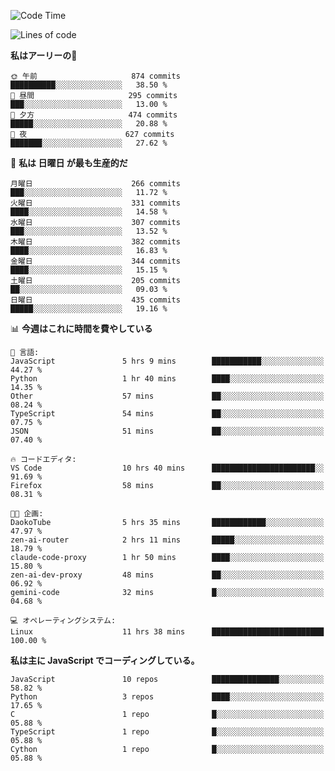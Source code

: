 <!--START_SECTION:waka-->
![Code Time](http://img.shields.io/badge/Code%20Time-216%20hrs%2049%20mins-blue)

![Lines of code](https://img.shields.io/badge/%E3%80%8CHello%20World%E3%80%8D%E3%81%8B%E3%82%89%E3%80%81%E7%A7%81%E3%81%AF%E3%81%93%E3%81%86%E6%9B%B8%E3%81%84%E3%81%9F-240.1%20thousand%20%E3%82%B3%E3%83%BC%E3%83%89%E8%A1%8C-blue)

**私はアーリーの🐤** 

```text
🌞 午前                     874 commits         ██████████░░░░░░░░░░░░░░░   38.50 % 
🌆 昼間                     295 commits         ███░░░░░░░░░░░░░░░░░░░░░░   13.00 % 
🌃 夕方                     474 commits         █████░░░░░░░░░░░░░░░░░░░░   20.88 % 
🌙 夜                      627 commits         ███████░░░░░░░░░░░░░░░░░░   27.62 % 
```
📅 **私は 日曜日 が最も生産的だ** 

```text
月曜日                      266 commits         ███░░░░░░░░░░░░░░░░░░░░░░   11.72 % 
火曜日                      331 commits         ████░░░░░░░░░░░░░░░░░░░░░   14.58 % 
水曜日                      307 commits         ███░░░░░░░░░░░░░░░░░░░░░░   13.52 % 
木曜日                      382 commits         ████░░░░░░░░░░░░░░░░░░░░░   16.83 % 
金曜日                      344 commits         ████░░░░░░░░░░░░░░░░░░░░░   15.15 % 
土曜日                      205 commits         ██░░░░░░░░░░░░░░░░░░░░░░░   09.03 % 
日曜日                      435 commits         █████░░░░░░░░░░░░░░░░░░░░   19.16 % 
```


📊 **今週はこれに時間を費やしている** 

```text
💬 言語: 
JavaScript               5 hrs 9 mins        ███████████░░░░░░░░░░░░░░   44.27 % 
Python                   1 hr 40 mins        ████░░░░░░░░░░░░░░░░░░░░░   14.35 % 
Other                    57 mins             ██░░░░░░░░░░░░░░░░░░░░░░░   08.24 % 
TypeScript               54 mins             ██░░░░░░░░░░░░░░░░░░░░░░░   07.75 % 
JSON                     51 mins             ██░░░░░░░░░░░░░░░░░░░░░░░   07.40 % 

🔥 コードエディタ: 
VS Code                  10 hrs 40 mins      ███████████████████████░░   91.69 % 
Firefox                  58 mins             ██░░░░░░░░░░░░░░░░░░░░░░░   08.31 % 

🐱‍💻 企画: 
DaokoTube                5 hrs 35 mins       ████████████░░░░░░░░░░░░░   47.97 % 
zen-ai-router            2 hrs 11 mins       █████░░░░░░░░░░░░░░░░░░░░   18.79 % 
claude-code-proxy        1 hr 50 mins        ████░░░░░░░░░░░░░░░░░░░░░   15.80 % 
zen-ai-dev-proxy         48 mins             ██░░░░░░░░░░░░░░░░░░░░░░░   06.92 % 
gemini-code              32 mins             █░░░░░░░░░░░░░░░░░░░░░░░░   04.68 % 

💻 オペレーティングシステム: 
Linux                    11 hrs 38 mins      █████████████████████████   100.00 % 
```

**私は主に JavaScript でコーディングしている。** 

```text
JavaScript               10 repos            ███████████████░░░░░░░░░░   58.82 % 
Python                   3 repos             ████░░░░░░░░░░░░░░░░░░░░░   17.65 % 
C                        1 repo              █░░░░░░░░░░░░░░░░░░░░░░░░   05.88 % 
TypeScript               1 repo              █░░░░░░░░░░░░░░░░░░░░░░░░   05.88 % 
Cython                   1 repo              █░░░░░░░░░░░░░░░░░░░░░░░░   05.88 % 
```




<!--END_SECTION:waka-->
